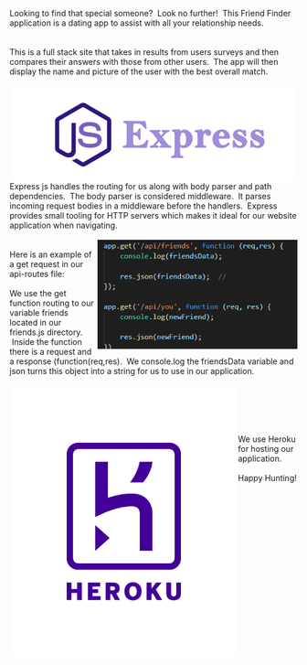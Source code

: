 
Looking to find that special someone?&nbsp; Look no further!&nbsp; This Friend Finder application is a dating app to assist with all your relationship needs. 
<br>
<br>
<br>
This is a full stack site that takes in results from users surveys and then compares their answers with those from other users.&nbsp; The app will then display the name and picture of the user with the best overall match.
<br>
<br>
<img src="images/express.png" alt="Drawing" style="width: 500px; float: right;" />
Express js handles the routing for us along with body parser and path dependencies. &nbsp;The body parser is considered middleware. &nbsp;It parses incoming request bodies in a middleware before the handlers.&nbsp; Express provides small tooling for HTTP servers which makes it ideal for our website application when navigating. 
<br>
<br>
<img src="images/routes.png" alt="Drawing" style="width: 350px; float: right;" />
<br>
Here is an example of a get request in our api-routes file:<br><br>We use the get function routing to our variable friends located in our friends.js directory. &nbsp;Inside the function there is a request and a response (function(req,res). &nbsp;We console.log the friendsData variable and json turns this object into a string for us to use in our application.
<br>
<br>
<img src="images/heroku.png" alt="Drawing" style="width: 400px; float: left;" /> <br><br><br><br><br>We use Heroku for hosting our application.
<br><br>Happy Hunting!